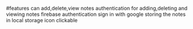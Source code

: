 #features
can add,delete,view notes
authentication for adding,deleting and viewing notes
firebase authentication
sign in with google
storing the notes in local storage
icon clickable
